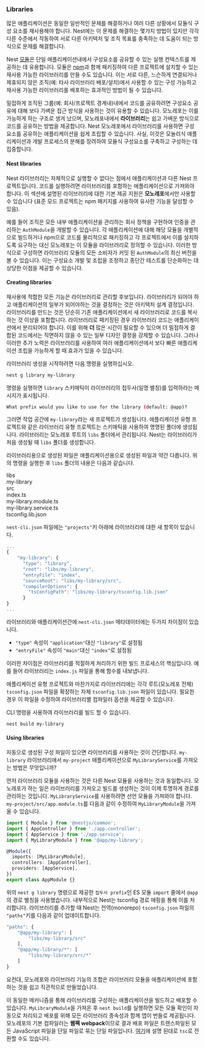 ### Libraries

많은 애플리케이션은 동일한 일반적인 문제를 해결하거나 여러 다른 상황에서 모듈식 구성 요소를 재사용해야 합니다. Nest에는 이 문제를 해결하는 몇가지 방법이 있지만 각각 다른 수준에서 작동하여 서로 다른 아키텍처 및 조직 목표를 충족하는 데 도움이 되는 방식으로 문제를 해결합니다.

Nest [모듈](/modules)은 단일 애플리케이션내에서 구성요소를 공유할 수 있는 실행 컨텍스트를 제공하는 데 유용합니다. 모듈은 [npm](https://npmjs.com)과 함께 패키징하여 다른 프로젝트에 설치할 수 있는 재사용 가능한 라이브러리를 만들 수도 있습니다. 이는 서로 다른, 느슨하게 연결되거나 제휴되지 않은 조직(예: 타사 라이브러리 배포/설치)에서 사용할 수 있는 구성 가능하고 재사용 가능한 라이브러리를 배포하는 효과적인 방법이 될 수 있습니다.

밀접하게 조직된 그룹(예: 회사/프로젝트 경계내)내에서 코드를 공유하려면 구성요소 공유에 대해 보다 가벼운 접근 방식을 사용하는 것이 유용할 수 있습니다. 모노레포는 이를 가능하게 하는 구조로 생겨 났으며, 모노레포내에서 **라이브러리**는 쉽고 가벼운 방식으로 코드를 공유하는 방법을 제공합니다. Nest 모노레포에서 라이브러리를 사용하면 구성요소를 공유하는 애플리케이션을 쉽게 조립할 수 있습니다. 사실, 이것은 모놀리식 애플리케이션과 개발 프로세스의 분해를 장려하여 모듈식 구성요소를 구축하고 구성하는 데 집중합니다.

#### Nest libraries

Nest 라이브러리는 자체적으로 실행할 수 없다는 점에서 애플리케이션과 다른 Nest 프로젝트입니다. 코드를 실행하려면 라이브러리를 포함하는 애플리케이션으로 가져와야 합니다. 이 섹션에 설명된 라이브러리에 대한 기본 제공 지원은 **모노레포**에서만 사용할 수 있습니다 (표준 모드 프로젝트는 npm 패키지를 사용하여 유사한 기능을 달성할 수 있음).

예를 들어 조직은 모든 내부 애플리케이션을 관리하는 회사 정책을 구현하여 인증을 관리하는 `AuthModule`을 개발할 수 있습니다. 각 애플리케이션에 대해 해당 모듈을 개별적으로 빌드하거나 npm으로 코드를 물리적으로 패키징하고 각 프로젝트에서 이를 설치하도록 요구하는 대신 모노레포는 이 모듈을 라이브러리로 정의할 수 있습니다. 이러한 방식으로 구성하면 라이브러리 모듈의 모든 소비자가 커밋 된 `AuthModule`의 최신 버전을 볼 수 있습니다. 이는 구성요소 개발 및 조립을 조정하고 종단간 테스트를 단순화하는 데 상당한 이점을 제공할 수 있습니다.

#### Creating libraries

재사용에 적합한 모든 기능은 라이브러리로 관리할 후보입니다. 라이브러리가 되어야 하고 애플리케이션의 일부가 되어야하는 것을 결정하는 것은 아키텍처 설계 결정입니다. 라이브러리를 만드는 것은 단순히 기존 애플리케이션에서 새 라이브러리로 코드를 복사하는 것 이상을 포함합니다. 라이브러리로 패키징된 경우 라이브러리 코드는 애플리케이션에서 분리되어야 합니다. 이를 위해 **더** 많은 시간이 필요할 수 있으며 더 밀접하게 결합된 코드에서는 직면하지 않을 수 있는 일부 디자인 결정을 강제할 수 있습니다. 그러나 이러한 추가 노력은 라이브러리를 사용하여 여러 애플리케이션에서 보다 빠른 애플리케이션 조립을 가능하게 할 때 효과가 있을 수 있습니다.

라이브러리 생성을 시작하려면 다음 명령을 실행하십시오.

```bash
nest g library my-library
```

명령을 실행하면 `library` 스키매틱이 라이브러리의 접두사(일명 별칭)를 입력하라는 메시지가 표시됩니다.

```bash
What prefix would you like to use for the library (default: @app)?
```

그러면 작업 공간에 `my-library`라는 새 프로젝트가 생성됩니다.
애플리케이션 유형 프로젝트와 같은 라이브러리 유형 프로젝트는 스키매틱을 사용하여 명명된 폴더에 생성됩니다. 라이브러리는 모노레포 루트의 `libs` 폴더에서 관리됩니다. Nest는 라이브러리가 처음 생성될 때 `libs` 폴더를 생성합니다.

라이브러리용으로 생성된 파일은 애플리케이션용으로 생성된 파일과 약간 다릅니다. 위의 명령을 실행한 후 `libs` 폴더의 내용은 다음과 같습니다.

<div class="file-tree">
  <div class="item">libs</div>
  <div class="children">
    <div class="item">my-library</div>
    <div class="children">
      <div class="item">src</div>
      <div class="children">
        <div class="item">index.ts</div>
        <div class="item">my-library.module.ts</div>
        <div class="item">my-library.service.ts</div>
      </div>
      <div class="item">tsconfig.lib.json</div>
    </div>
  </div>
</div>

`nest-cli.json` 파일에는 `"projects"`키 아래에 라이브러리에 대한 새 항목이 있습니다.

```javascript
...
{
    "my-library": {
      "type": "library",
      "root": "libs/my-library",
      "entryFile": "index",
      "sourceRoot": "libs/my-library/src",
      "compilerOptions": {
        "tsConfigPath": "libs/my-library/tsconfig.lib.json"
      }
}
...
```

라이브러리와 애플리케이션간에 `nest-cli.json` 메타데이터에는 두가지 차이점이 있습니다.

- `"type"` 속성이 `"application"`대신 `"library"`로 설정됨
- `"entryFile"` 속성이 `"main"`대신 `"index"`로 설정됨

이러한 차이점은 라이브러리를 적절하게 처리하기 위한 빌드 프로세스의 핵심입니다. 예를 들어 라이브러리는 `index.js` 파일을 통해 함수를 내보냅니다.

애플리케이션 유형 프로젝트와 마찬가지로 라이브러리에는 각각 루트(모노레포 전체) `tsconfig.json` 파일을 확장하는 자체 `tsconfig.lib.json` 파일이 있습니다. 필요한 경우 이 파일을 수정하여 라이브러리별 컴파일러 옵션을 제공할 수 있습니다.

CLI 명령을 사용하여 라이브러리를 빌드 할 수 있습니다.

```bash
nest build my-library
```

#### Using libraries

자동으로 생성된 구성 파일이 있으면 라이브러리를 사용하는 것이 간단합니다. `my-library` 라이브러리에서 `my-project` 애플리케이션으로 `MyLibraryService`를 가져오는 방법은 무엇입니까?

먼저 라이브러리 모듈을 사용하는 것은 다른 Nest 모듈을 사용하는 것과 동일합니다. 모노레포가 하는 일은 라이브러리를 가져오고 빌드를 생성하는 것이 이제 투명하게 경로를 관리하는 것입니다. `MyLibraryService`를 사용하려면 선언 모듈을 가져와야 합니다. `my-project/src/app.module.ts`를 다음과 같이 수정하여 `MyLibraryModule`을 가져올 수 있습니다.

```typescript
import { Module } from '@nestjs/common';
import { AppController } from './app.controller';
import { AppService } from './app.service';
import { MyLibraryModule } from '@app/my-library';

@Module({
  imports: [MyLibraryModule],
  controllers: [AppController],
  providers: [AppService],
})
export class AppModule {}
```

위의 `nest g library` 명령으로 제공한 `접두사 prefix`인 ES 모듈 `import` 줄에서 `@app`의 경로 별칭을 사용했습니다. 내부적으로 Nest는 tsconfig 경로 매핑을 통해 이를 처리합니다. 라이브러리를 추가할 때 Nest는 전역(monorepo) `tsconfig.json` 파일의 `"paths"`키를 다음과 같이 업데이트합니다.

```javascript
"paths": {
    "@app/my-library": [
        "libs/my-library/src"
    ],
    "@app/my-library/*": [
        "libs/my-library/src/*"
    ]
}
```

요컨대, 모노레포와 라이브러리 기능의 조합은 라이브러리 모듈을 애플리케이션에 포함하는 것을 쉽고 직관적으로 만들었습니다.

이 동일한 메커니즘을 통해 라이브러리를 구성하는 애플리케이션을 빌드하고 배포할 수 있습니다. `MyLibraryModule`을 가져온 후 `nest build`를 실행하면 모든 모듈 확인이 자동으로 처리되고 배포를 위해 모든 라이브러리 종속성과 함께 앱이 번들로 제공됩니다. 모노레포의 기본 컴파일러는 **웹팩 webpack**이므로 결과 배포 파일은 트랜스파일된 모든 JavaScript 파일을 단일 파일로 묶는 단일 파일입니다. [여기](/cli/monorepo#global-compiler-options)에 설명 된대로 `tsc`로 전환할 수도 있습니다.
